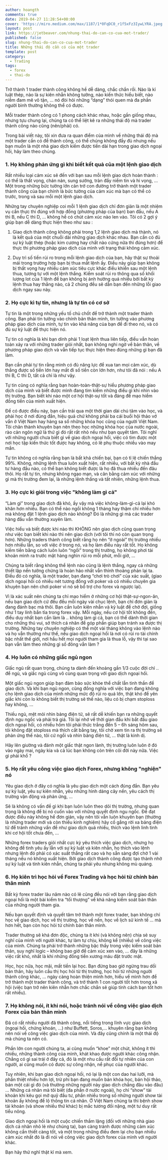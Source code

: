 ```yaml
---
author: hoangth
comments: true
date: 2019-04-27 11:28:54+00:00
cover: 'https://miro.medium.com/max/1187/1*0FqDC0_r1f5xFz3IywLYRA.jpeg'
layout: post
link: https://jetbeaver.com/nhung-thai-do-can-co-cua-mot-trader/
published: false
slug: nhung-thai-do-can-co-cua-mot-trader
title: Những thái độ cần có của một trader
template: post
category:
  - Trading
tags:
  - forex
  - thai-do
---
```


Trở thành 1 trader thành công không hề dễ dàng, chắc chắn rồi. Nào là kỉ luật thép, nào là sự kiên nhẫn không tưởng, nào kiến thức hiểu biết, nào niềm đam mê vô tận, … nó đòi hỏi những “dạng” thói quen mà đa phần người bình thường không thể có được.

Mỗi trader thành công có 1 phong cách khác nhau, hoặc gần giống nhau, nhưng tựu chung lại, chúng ta có thể liệt kê ra những thái độ mà trader thành công nào cũng (nên/phải) có.

Trong bài viết này, tôi xin đưa ra quan điểm của mình về những thái độ mà một trader cần có để thành công, có thể chúng không đầy đủ nhưng nếu bạn muốn là một nhà giao dịch kiếm được tiền dài hạn trong giao dịch ngoại hối, hãy làm theo chúng.

### 1. Họ không phản ứng gì khi biết kết quả của một lệnh giao dịch

Rất nhiều loại cảm xúc sẽ đến với bạn sau mỗi lệnh giao dịch hoàn thành : có thể là thất vọng, chán nản, sung sướng, tràn đầy niềm tin và hi vọng, … Một trong những bức tường lớn cản trở con đường trở thành một trader thành công của bạn chính là bức tường của cảm xúc mà bạn có thể có trước, trong và sau mỗi một lệnh giao dịch.

Những tay chuyên nghiệp coi mỗi 1 lệnh giao dịch chỉ đơn giản là một nhiệm vụ cần thực thi đúng với hợp đồng (phương pháp của bạn) ban đầu, nếu A thì B, nếu C thì D, … không hề có chút cảm xúc nào len vào. Tôi có 2 gợi ý giúp bạn dễ dàng thực hiện theo như sau :

1. Giao dịch thành công không phải trong 1,2 lệnh giao dịch mà thành, nó là kết quả của một chuỗi dài những giao dịch khác nhau. Bạn cần có đủ sự kỷ luật thép (hoặc kim cương hay chất nào cứng nữa thì đúng hơn) để thực thi phương pháp giao dịch của mình với trạng thái không cảm xúc.

2) Duy trì số tiền rủi ro trong mỗi lệnh giao dịch của bạn, hãy thật sự thoải mái trong trường hợp bạn bị thua mất lệnh ấy. Điều này giúp bạn không bị thất vọng hay nhiều cảm xúc tiêu cực khác điều khiển sau một lệnh thua, tương tự với một lệnh thắng. Kiểm soát rủi ro thông qua số khối lượng lot của 1 lệnh để bạn không bị ảnh hưởng quá nhiều bởi bất kỳ lệnh thua hay thắng nào, cả 2 chúng đều sẽ dẫn bạn đến những lỗi giao dịch ngay sau này.

### 2. Họ cực kì tự tin, nhưng là tự tin có cơ sở

Tự tin là một trong những yếu tố chủ chốt để trở thành một trader thành công. Bạn phải tin tưởng vào chính bản thân mình, tin tưởng vào phương pháp giao dịch của mình, tự tin vào khả năng của bạn để đi theo nó, và có đủ sự kỷ luật để thực hiện nó.

Tự tin có nghĩa là khi bạn dính phải 1 loạt lệnh thua liên tiếp, điều vẫn hoàn toàn xảy ra với những trader giỏi nhất, bạn không nghi ngờ về bản thân, về phương pháp giao dịch và vẫn tiếp tục thực hiện theo đúng những gì bạn đã làm.

Bạn cần phải tự tin rằng mình có đủ năng lực để xua tan mọi cảm xúc, dù thắng được số tiền lớn hay mất đi số tiền còn lớn hơn, như tôi đã nói : nếu A thì B, C thì D, tất cả chỉ là như vậy.

Tự tin cũng có nghĩa rằng bạn hoàn-toàn-thật-sự hiểu phương pháp giao dịch của mình và biết được mình đang tìm kiếm những điều gì khi nhìn vào thị trường. Bạn biết khi nào một cơ hội thật-sự tốt và đáng để mạo hiểm đồng tiền của mình xuất hiện.

Để có được điều này, bạn cần trải qua một thời gian dài chú tâm vào học, và phải học ở nơi đúng đắn, hiệu quả chứ không phải ba cái buổi hội thảo vớ vẩn ở Việt Nam hay hàng sa số những khóa học cũng của người Việt Nam. Tôi chân thành khuyên bạn nên theo học những khóa học của nước ngoài, rào cản ngôn ngữ là thứ gì đó rất rất nhỏ nếu như bạn quyết tâm. Tôi nghĩ với những người chưa biết gì về giao dịch ngoại hối, việc có tìm được một nơi học tập kiến thức tốt được hay không, có lẽ phụ thuộc nhiều vào may mắn.

Tự tin không có nghĩa rằng bạn là bất khả chiến bại, bạn có tỉ lệ chiến thắng 99%. Không, những lệnh thua luôn xuất hiện, rất nhiều, với bất kỳ nhà đầu tư hàng đầu nào, có thể bạn không biết được là họ đã thua nhiều đến đâu thôi. Họ rất tự tin, nhưng không ngạo mạn, và cân bằng cảm xúc với những gì mà thị trường đem lại, là những lệnh thắng và tất nhiên, những lệnh thua.

### 3. Họ cực kì giỏi trong việc "không làm gì cả"

“Làm gì” trong giao dịch đã khó, ấy vậy mà việc không-làm-gì-cả lại khó khăn hơn nhiều. Bạn có thể nào ngồi không 1 tháng hay thậm chí nhiều hơn mà không đặt 1 lệnh giao dịch nào không? Đó là những gì mà các trader hàng đầu vẫn thường xuyên làm.

Việc hiểu và biết được khi nào thì KHÔNG nên giao dịch cũng quan trọng như việc bạn biết khi nào thì nên giao dịch (với tôi thì nó còn quan trọng hơn). Những traders thành công biết rằng họ nên “ở ngoài” thị trường nhiều hơn nhiều lần, so với việc ở trong nó, và họ làm điều này rất tốt. Họ không kiếm tiền bằng cách luôn luôn “ngồi” trong thị trường, họ không phơi tài khoản mình ra trước mặt hàng nghìn rủi ro mỗi phút, mỗi giờ, …

Chúng ta biết rằng không thể lệnh nào cũng là lệnh thắng, ngay cả những thiết lập nến tưởng chừng là hoàn hảo nhất vẫn thỉnh thoảng phản lại ta. Điều đó có nghĩa, là một trader, bạn đang “chơi trò chơi” của xác suất, (giao dịch ngoại hối có nhiều nét tương đồng với poker và có nhiều chuyên gia khuyên bạn nên chơi poker vì nó sẽ bổ trợ cho forex và ngược lại).

Vì là xác suất nên chúng ta chỉ mạo hiểm ở những cơ hội thật-sự-ngon-ăn, nếu bạn giao dịch cứ đều đều mỗi ngày vài chục lệnh, bạn chỉ đơn giản là đang đánh bạc mà thôi. Bạn cần luôn kiên nhẫn và kỷ luật để chờ đợi, giống như 1 tay lính bắn tỉa trong forex vậy. Mỗi ngày, nếu cơ hội tốt không đến, điều duy nhất bạn cần làm là .. không làm gì cả, bạn có thể dành thời gian cho những thú vui, sở thích cá nhân để góp phần giúp bạn tránh xa được thị trường. Những tay chuyên nghiệp có thể một vài tháng không vào lệnh nào và họ vẫn thường như thế, nếu giao dịch ngoại hối là nơi có rủi ro tài chính bậc nhất thế giới, nơi hầu hết mọi người tham gia là thua lỗ, vậy thì tại sao bạn vẫn làm theo những gì số đông vẫn làm ?

### 4. Họ luôn có những giấc ngủ ngon

Giấc ngủ rất quan trọng, chúng ta dành đến khoảng gần 1/3 cuộc đời chỉ .. để ngủ, và giấc ngủ cũng vô cùng quan trọng với giao dịch ngoại hối.

Một giấc ngủ ngon giúp bạn đảm bảo sức khỏe thể chất lẫn tinh thần để giao dịch. Và khi bạn ngủ ngon, cũng đồng nghĩa với việc bạn đang không cho lệnh giao dịch của mình những mức độ rủi ro quá lớn, thật khó để yên giấc khi còn lo không biết thị trường sẽ thế nào, liệu có bị chạm stoploss hay không, …

Thiếu ngủ, mệt mỏi nhìn bảng điện tử, sẽ rất dễ khiến bạn ra những quyết định ngu ngốc và phải trả giá. Tôi lại nhớ về thời gian đầu khi bắt đầu giao dịch ngoại hối, có nhiều hôm tôi phải thức trắng đến 5 – 6h sáng hôm sau, tôi không đặt stoploss mà thích cắt bằng tay, tôi chờ xem tin ra thị trường sẽ phản ứng thế nào, tôi cứ ngồi và nhìn bảng điện tử, … thật là kinh dị.

Hãy lên giường và đánh một giấc thật ngon lành, thị trường luôn luôn ở đó vào ngày mai, ngày kia và cả lúc bạn không còn trên cõi đời này nữa. Việc gì phải khổ ?

### 5. Họ rất yêu công việc giao dịch Forex, nhưng không "nghiện" nó

Yêu giao dịch ở đây có nghĩa là yêu giao dịch một cách đúng đắn. Bạn yêu sự kỷ luật, yêu sự kiên nhẫn, yêu những hình dáng cây nến, yêu cách thị trường vận động và phản ứng, …

Sẽ là không có vấn đề gì khi bạn luôn luôn theo dõi thị trường, nhưng quan trọng là không để bị nó cuốn vào với những quyết định ngu ngốc. Để đạt được điều này không hề đơn giản, vậy nên tôi vẫn luôn khuyên bạn (thường là những trader mới và còn thiếu kinh nghiệm) hãy cố gắng rời xa bảng điện tử để tránh những vấn đề như giao dịch quá nhiều, thích vào lệnh linh tinh khi cơ hội tốt chưa đến, …

Những forex traders giỏi nhất cực kỳ yêu thích việc giao dịch, nhưng họ không để tình yêu ấy lẫn với sự kỷ luật và kiên nhẫn, họ thích vào lệnh nhưng lệnh đó phải có xác suất thắng rất cao và họ sẵn sàng đợi chờ 1 vài tháng nếu nó không xuất hiện. Bởi giao dịch thành công được tạo thành nhờ sự kỷ luật và tính kiên nhẫn, chúng ta phải yêu nhưng không mù quáng.

### 6. Họ kiên trì học hỏi về Forex Trading và học hỏi từ chính bản thân mình

Bất kỳ forex trader lâu năm nào có lẽ cũng đều nói với bạn rằng giao dịch ngoại hối là một bài kiểm tra “tối thượng” về khả năng kiểm soát bản thân của những người tham gia.

Nếu bạn quyết định và quyết tâm trở thành một forex trader, bạn không chỉ học về giao dịch, học về thị trường, học về nến, học về lịch sử kinh tế … mà hơn hết, bạn còn học hỏi từ chính bản thân mình.

Trader thường sẽ khá đơn độc, chúng ta ít khi (và không nên) chia sẻ suy nghĩ của mình với người khác, tự làm tự chịu, không kể (nhiều) về công việc của mình. Chúng ta phải trở thành những bậc thầy trong việc kiểm soát bản thân, suy nghĩ logic – không bao giờ để cảm xúc xen vào, … đây là những việc rất khó, nhất là khi những đồng tiền xương máu đặt trước mặt.

Học, học nữa, học mãi, mất tiền lại học. Bạn đừng bao giờ ngừng trau dồi bản thân, hãy luôn cầu thị học hỏi từ thị trường, học hỏi từ những người thành công khác, … ngày càng hoàn thiện mình hơn, hiểu về mình hơn để trở thành một trader thành công, và trở thành 1 con người tốt hơn trong xã hội (việc bạn trở nên kiên nhẫn hơn chắc chắn sẽ giúp tính cách bạn tốt hơn rất nhiều).

### 7. Họ không nói, ít khi nói, hoặc tránh nói về công việc giao dịch Forex của bản thân mình

Đã có rất nhiều người đã thành công, nổi tiếng trong lĩnh vực giao dịch (ngoại hối, chứng khoán, …) như Buffett, Soros,… khuyên rằng bạn không nên nói về công việc giao dịch của mình. Và đây cũng chính là một thái độ mà chúng ta nên có.

Phần lớn con người chúng ta, ai cũng muốn “khoe” một chút, không ít thì nhiều, những thành công của mình, khát khao được người khác công nhận. Chẳng có gì sai trái ở đây cả, đó là một nhu cầu rất đỗi tự nhiên của con người, ai cũng muốn có được sự công nhận, nể phục của người khác.

Tuy nhiên, khi bạn giao dịch ngoại hối, nó lại là một con dao hai lưỡi, mà phần thiệt nhiều hơn lợi, trừ phi bạn đang muốn bán khóa học, bán hội thảo, bán một cái gì đó (và thường những người này giao dịch chẳng đâu vào đâu) … Những cá nhân mà tôi biết (đa phần ở nước ngoài), họ chỉ “show” tài khoản khi kêu gọi mở quỹ đầu tư, phần nhiều trong số những người show tài khoản ấy không để lộ thông tin cá nhân. Ở Việt Nam chúng ta thì bệnh show tài khoản (và show nhiều thứ khác) bị mắc tương đối nặng, một tư duy rất tiểu nông.

Giao dịch ngoại hối là một cuộc chiến thầm lặng (đối với những nhà giao dịch cá nhân nhỏ lẻ như chúng ta), bạn càng tránh được những cảm xúc không cần thiết càng tốt, và một trong những điều đem lại cho bạn nhiều cảm xúc nhất đó là đi nói về công việc giao dịch forex của mình với người khác.

Bạn hãy thử nghĩ thật kĩ mà xem.
